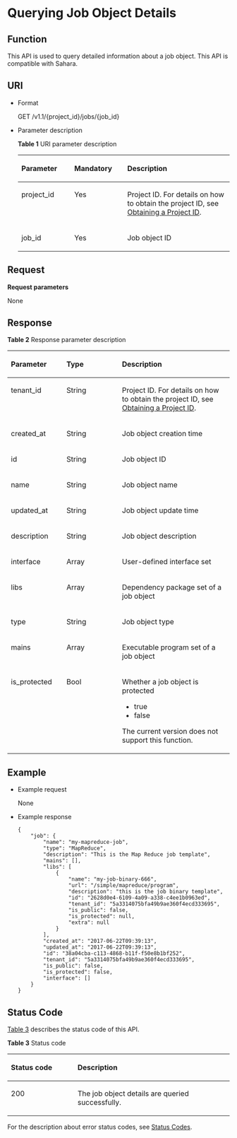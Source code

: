 # Querying Job Object Details<a name="EN-US_TOPIC_0172486208"></a>

## Function<a name="section40666287163540"></a>

This API is used to query detailed information about a job object. This API is compatible with Sahara.

## URI<a name="section25682805163556"></a>

-   Format

    GET /v1.1/\{project\_id\}/jobs/\{job\_id\}

-   Parameter description

    **Table  1**  URI parameter description

    <a name="table49499141194754"></a>
    <table><thead align="left"><tr id="row33700024194754"><th class="cellrowborder" valign="top" width="25%" id="mcps1.2.4.1.1"><p id="p16571835194812"><a name="p16571835194812"></a><a name="p16571835194812"></a>Parameter</p>
    </th>
    <th class="cellrowborder" valign="top" width="25%" id="mcps1.2.4.1.2"><p id="p141410194812"><a name="p141410194812"></a><a name="p141410194812"></a>Mandatory</p>
    </th>
    <th class="cellrowborder" valign="top" width="50%" id="mcps1.2.4.1.3"><p id="p11454278194812"><a name="p11454278194812"></a><a name="p11454278194812"></a>Description</p>
    </th>
    </tr>
    </thead>
    <tbody><tr id="row12931900144556"><td class="cellrowborder" valign="top" width="25%" headers="mcps1.2.4.1.1 "><p id="p40851019144556"><a name="p40851019144556"></a><a name="p40851019144556"></a>project_id</p>
    </td>
    <td class="cellrowborder" valign="top" width="25%" headers="mcps1.2.4.1.2 "><p id="p20598275144556"><a name="p20598275144556"></a><a name="p20598275144556"></a>Yes</p>
    </td>
    <td class="cellrowborder" valign="top" width="50%" headers="mcps1.2.4.1.3 "><p id="p57847563144556"><a name="p57847563144556"></a><a name="p57847563144556"></a>Project ID. For details on how to obtain the project ID, see <a href="obtaining-a-project-id.md">Obtaining a Project ID</a>.</p>
    </td>
    </tr>
    <tr id="row5348473617029"><td class="cellrowborder" valign="top" width="25%" headers="mcps1.2.4.1.1 "><p id="p3729636117029"><a name="p3729636117029"></a><a name="p3729636117029"></a>job_id</p>
    </td>
    <td class="cellrowborder" valign="top" width="25%" headers="mcps1.2.4.1.2 "><p id="p110643517029"><a name="p110643517029"></a><a name="p110643517029"></a>Yes</p>
    </td>
    <td class="cellrowborder" valign="top" width="50%" headers="mcps1.2.4.1.3 "><p id="p2251243817029"><a name="p2251243817029"></a><a name="p2251243817029"></a>Job object ID</p>
    </td>
    </tr>
    </tbody>
    </table>


## Request<a name="section7976792193238"></a>

**Request parameters**

None

## Response<a name="section38599577193858"></a>

**Table  2**  Response parameter description

<a name="table5154210817547"></a>
<table><thead align="left"><tr id="row5182537317547"><th class="cellrowborder" valign="top" width="25%" id="mcps1.2.4.1.1"><p id="p3710571317547"><a name="p3710571317547"></a><a name="p3710571317547"></a>Parameter</p>
</th>
<th class="cellrowborder" valign="top" width="25%" id="mcps1.2.4.1.2"><p id="p4673655817547"><a name="p4673655817547"></a><a name="p4673655817547"></a>Type</p>
</th>
<th class="cellrowborder" valign="top" width="50%" id="mcps1.2.4.1.3"><p id="p2756483917547"><a name="p2756483917547"></a><a name="p2756483917547"></a>Description</p>
</th>
</tr>
</thead>
<tbody><tr id="row2282909519515"><td class="cellrowborder" valign="top" width="25%" headers="mcps1.2.4.1.1 "><p id="p511042419522"><a name="p511042419522"></a><a name="p511042419522"></a>tenant_id</p>
</td>
<td class="cellrowborder" valign="top" width="25%" headers="mcps1.2.4.1.2 "><p id="p4216874019522"><a name="p4216874019522"></a><a name="p4216874019522"></a>String</p>
</td>
<td class="cellrowborder" valign="top" width="50%" headers="mcps1.2.4.1.3 "><p id="p1768719515356"><a name="p1768719515356"></a><a name="p1768719515356"></a>Project ID. For details on how to obtain the project ID, see <a href="obtaining-a-project-id.md">Obtaining a Project ID</a>.</p>
</td>
</tr>
<tr id="row4628798119532"><td class="cellrowborder" valign="top" width="25%" headers="mcps1.2.4.1.1 "><p id="p4662995419539"><a name="p4662995419539"></a><a name="p4662995419539"></a>created_at</p>
</td>
<td class="cellrowborder" valign="top" width="25%" headers="mcps1.2.4.1.2 "><p id="p5692937519539"><a name="p5692937519539"></a><a name="p5692937519539"></a>String</p>
</td>
<td class="cellrowborder" valign="top" width="50%" headers="mcps1.2.4.1.3 "><p id="p4787664819539"><a name="p4787664819539"></a><a name="p4787664819539"></a>Job object creation time</p>
</td>
</tr>
<tr id="row3275478619555"><td class="cellrowborder" valign="top" width="25%" headers="mcps1.2.4.1.1 "><p id="p277685231966"><a name="p277685231966"></a><a name="p277685231966"></a>id</p>
</td>
<td class="cellrowborder" valign="top" width="25%" headers="mcps1.2.4.1.2 "><p id="p558238521966"><a name="p558238521966"></a><a name="p558238521966"></a>String</p>
</td>
<td class="cellrowborder" valign="top" width="50%" headers="mcps1.2.4.1.3 "><p id="p254381651966"><a name="p254381651966"></a><a name="p254381651966"></a>Job object ID</p>
</td>
</tr>
<tr id="row394775811961"><td class="cellrowborder" valign="top" width="25%" headers="mcps1.2.4.1.1 "><p id="p223764941966"><a name="p223764941966"></a><a name="p223764941966"></a>name</p>
</td>
<td class="cellrowborder" valign="top" width="25%" headers="mcps1.2.4.1.2 "><p id="p450946541966"><a name="p450946541966"></a><a name="p450946541966"></a>String</p>
</td>
<td class="cellrowborder" valign="top" width="50%" headers="mcps1.2.4.1.3 "><p id="p287883401966"><a name="p287883401966"></a><a name="p287883401966"></a>Job object name</p>
</td>
</tr>
<tr id="row539121719625"><td class="cellrowborder" valign="top" width="25%" headers="mcps1.2.4.1.1 "><p id="p3343201519749"><a name="p3343201519749"></a><a name="p3343201519749"></a>updated_at</p>
</td>
<td class="cellrowborder" valign="top" width="25%" headers="mcps1.2.4.1.2 "><p id="p3568595119749"><a name="p3568595119749"></a><a name="p3568595119749"></a>String</p>
</td>
<td class="cellrowborder" valign="top" width="50%" headers="mcps1.2.4.1.3 "><p id="p488090119749"><a name="p488090119749"></a><a name="p488090119749"></a>Job object update time</p>
</td>
</tr>
<tr id="row134024519637"><td class="cellrowborder" valign="top" width="25%" headers="mcps1.2.4.1.1 "><p id="p6560074719645"><a name="p6560074719645"></a><a name="p6560074719645"></a>description</p>
</td>
<td class="cellrowborder" valign="top" width="25%" headers="mcps1.2.4.1.2 "><p id="p3735645219645"><a name="p3735645219645"></a><a name="p3735645219645"></a>String</p>
</td>
<td class="cellrowborder" valign="top" width="50%" headers="mcps1.2.4.1.3 "><p id="p597380019645"><a name="p597380019645"></a><a name="p597380019645"></a>Job object description</p>
</td>
</tr>
<tr id="row2196179617822"><td class="cellrowborder" valign="top" width="25%" headers="mcps1.2.4.1.1 "><p id="p342696619659"><a name="p342696619659"></a><a name="p342696619659"></a>interface</p>
</td>
<td class="cellrowborder" valign="top" width="25%" headers="mcps1.2.4.1.2 "><p id="p285542119659"><a name="p285542119659"></a><a name="p285542119659"></a>Array</p>
</td>
<td class="cellrowborder" valign="top" width="50%" headers="mcps1.2.4.1.3 "><p id="p2996254519659"><a name="p2996254519659"></a><a name="p2996254519659"></a>User-defined interface set</p>
</td>
</tr>
<tr id="row2742286517547"><td class="cellrowborder" valign="top" width="25%" headers="mcps1.2.4.1.1 "><p id="p10630271977"><a name="p10630271977"></a><a name="p10630271977"></a>libs</p>
</td>
<td class="cellrowborder" valign="top" width="25%" headers="mcps1.2.4.1.2 "><p id="p623086031977"><a name="p623086031977"></a><a name="p623086031977"></a>Array</p>
</td>
<td class="cellrowborder" valign="top" width="50%" headers="mcps1.2.4.1.3 "><p id="p138320451977"><a name="p138320451977"></a><a name="p138320451977"></a>Dependency package set of a job object</p>
</td>
</tr>
<tr id="row3736230917853"><td class="cellrowborder" valign="top" width="25%" headers="mcps1.2.4.1.1 "><p id="p293931571964"><a name="p293931571964"></a><a name="p293931571964"></a>type</p>
</td>
<td class="cellrowborder" valign="top" width="25%" headers="mcps1.2.4.1.2 "><p id="p77970001964"><a name="p77970001964"></a><a name="p77970001964"></a>String</p>
</td>
<td class="cellrowborder" valign="top" width="50%" headers="mcps1.2.4.1.3 "><p id="p397013291964"><a name="p397013291964"></a><a name="p397013291964"></a>Job object type</p>
</td>
</tr>
<tr id="row1786102519722"><td class="cellrowborder" valign="top" width="25%" headers="mcps1.2.4.1.1 "><p id="p787637119758"><a name="p787637119758"></a><a name="p787637119758"></a>mains</p>
</td>
<td class="cellrowborder" valign="top" width="25%" headers="mcps1.2.4.1.2 "><p id="p305111719758"><a name="p305111719758"></a><a name="p305111719758"></a>Array</p>
</td>
<td class="cellrowborder" valign="top" width="50%" headers="mcps1.2.4.1.3 "><p id="p4581390619758"><a name="p4581390619758"></a><a name="p4581390619758"></a>Executable program set of a job object</p>
</td>
</tr>
<tr id="row1938744719726"><td class="cellrowborder" valign="top" width="25%" headers="mcps1.2.4.1.1 "><p id="p4919799719740"><a name="p4919799719740"></a><a name="p4919799719740"></a>is_protected</p>
</td>
<td class="cellrowborder" valign="top" width="25%" headers="mcps1.2.4.1.2 "><p id="p6153381419740"><a name="p6153381419740"></a><a name="p6153381419740"></a>Bool</p>
</td>
<td class="cellrowborder" valign="top" width="50%" headers="mcps1.2.4.1.3 "><p id="p1818301319740"><a name="p1818301319740"></a><a name="p1818301319740"></a>Whether a job object is protected</p>
<a name="ul27945944162458"></a><a name="ul27945944162458"></a><ul id="ul27945944162458"><li>true</li><li>false</li></ul>
<p id="p38608103162458"><a name="p38608103162458"></a><a name="p38608103162458"></a>The current version does not support this function.</p>
</td>
</tr>
</tbody>
</table>

## Example<a name="section1210015461189"></a>

-   Example request

    None

-   Example response

    ```
    {
        "job": {
            "name": "my-mapreduce-job",
            "type": "MapReduce",
            "description": "This is the Map Reduce job template",
            "mains": [],
            "libs": [
                {
                    "name": "my-job-binary-666",
                    "url": "/simple/mapreduce/program",
                    "description": "this is the job binary template",
                    "id": "2628d0e4-6109-4a09-a338-c4ee1b0963ed",
                    "tenant_id": "5a3314075bfa49b9ae360f4ecd333695",
                    "is_public": false,
                    "is_protected": null,
                    "extra": null
                }
            ],
            "created_at": "2017-06-22T09:39:13",
            "updated_at": "2017-06-22T09:39:13",
            "id": "38a04cba-c113-4868-b11f-f50e8b1bf252",
            "tenant_id": "5a3314075bfa49b9ae360f4ecd333695",
            "is_public": false,
            "is_protected": false,
            "interface": []
        }
    }
    ```


## Status Code<a name="section7365446163631"></a>

[Table 3](#table1584477916050)  describes the status code of this API.

**Table  3**  Status code

<a name="table1584477916050"></a>
<table><thead align="left"><tr id="row1339492016050"><th class="cellrowborder" valign="top" width="30%" id="mcps1.2.3.1.1"><p id="p3411176516050"><a name="p3411176516050"></a><a name="p3411176516050"></a>Status code</p>
</th>
<th class="cellrowborder" valign="top" width="70%" id="mcps1.2.3.1.2"><p id="p1158961516050"><a name="p1158961516050"></a><a name="p1158961516050"></a>Description</p>
</th>
</tr>
</thead>
<tbody><tr id="row3719767816050"><td class="cellrowborder" valign="top" width="30%" headers="mcps1.2.3.1.1 "><p id="p6022194016050"><a name="p6022194016050"></a><a name="p6022194016050"></a>200</p>
</td>
<td class="cellrowborder" valign="top" width="70%" headers="mcps1.2.3.1.2 "><p id="p4613894216050"><a name="p4613894216050"></a><a name="p4613894216050"></a>The job object details are queried successfully.</p>
</td>
</tr>
</tbody>
</table>

For the description about error status codes, see  [Status Codes](status-codes.md).

